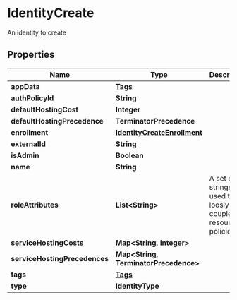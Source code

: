 

# IdentityCreate

An identity to create

## Properties

| Name | Type | Description | Notes |
|------------ | ------------- | ------------- | -------------|
|**appData** | [**Tags**](Tags.md) |  |  [optional] |
|**authPolicyId** | **String** |  |  [optional] |
|**defaultHostingCost** | **Integer** |  |  [optional] |
|**defaultHostingPrecedence** | **TerminatorPrecedence** |  |  [optional] |
|**enrollment** | [**IdentityCreateEnrollment**](IdentityCreateEnrollment.md) |  |  [optional] |
|**externalId** | **String** |  |  [optional] |
|**isAdmin** | **Boolean** |  |  |
|**name** | **String** |  |  |
|**roleAttributes** | **List&lt;String&gt;** | A set of strings used to loosly couple this resource to policies |  [optional] |
|**serviceHostingCosts** | **Map&lt;String, Integer&gt;** |  |  [optional] |
|**serviceHostingPrecedences** | **Map&lt;String, TerminatorPrecedence&gt;** |  |  [optional] |
|**tags** | [**Tags**](Tags.md) |  |  [optional] |
|**type** | **IdentityType** |  |  |



